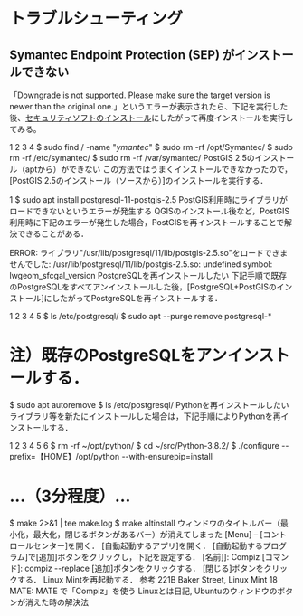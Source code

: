 # トラブルシューティング

## Symantec Endpoint Protection (SEP) がインストールできない
「Downgrade is not supported. Please make sure the target version is newer than the original one.」というエラーが表示されたら、下記を実行した後、[セキュリティソフトのインストール](セキュリティソフトのインストール.md)にしたがって再度インストールを実行してみる。

1
2
3
4
$ sudo find / -name "*ymantec*"
$ sudo rm -rf /opt/Symantec/
$ sudo rm -rf /etc/symantec/
$ sudo rm -rf /var/symantec/
PostGIS 2.5のインストール（aptから）ができない
この方法ではうまくインストールできなかったので，[PostGIS 2.5のインストール（ソースから）]のインストールを実行する．

1
$ sudo apt install postgresql-11-postgis-2.5
PostGIS利用時にライブラリがロードできないというエラーが発生する
QGISのインストール後など，PostGIS利用時に下記のエラーが発生した場合，PostGISを再インストールすることで解決できることがある．

ERROR: ライブラリ"/usr/lib/postgresql/11/lib/postgis-2.5.so"をロードできませんでした: /usr/lib/postgresql/11/lib/postgis-2.5.so: undefined symbol: lwgeom_sfcgal_version
PostgreSQLを再インストールしたい
下記手順で既存のPostgreSQLをすべてアンインストールした後，[PostgreSQL+PostGISのインストール]にしたがってPostgreSQLを再インストールする．

1
2
3
4
5
$ ls /etc/postgresql/
$ sudo apt --purge remove postgresql-*
# 注）既存のPostgreSQLをアンインストールする．
$ sudo apt autoremove
$ ls /etc/postgresql/
Pythonを再インストールしたい
ライブラリ等を新たにインストールした場合は，下記手順によりPythonを再インストールする．

1
2
3
4
5
6
$ rm -rf ~/opt/python/
$ cd ~/src/Python-3.8.2/
$ ./configure --prefix=【HOME】/opt/python --with-ensurepip=install
# ...（3分程度）...
$ make 2>&1 | tee make.log
$ make altinstall
ウィンドウのタイトルバー（最小化，最大化，閉じるボタンがあるバー）が消えてしまった
[Menu] – [コントロールセンター]を開く．
[自動起動するアプリ]を開く．
[自動起動するプログラム]で[追加]ボタンをクリックし，下記を設定する．
[名前]]: Compiz
[コマンド]: compiz --replace
[追加]ボタンをクリックする．
[閉じる]ボタンをクリックする．
Linux Mintを再起動する．
参考
221B Baker Street, Linux Mint 18 MATE: MATE で「Compiz」を使う
Linuxとは日記, Ubuntuのウィンドウのボタンが消えた時の解決法
